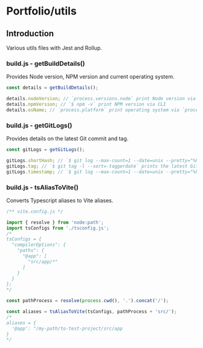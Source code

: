 # Portfolio/utils

## Introduction

Various utils files with Jest and Rollup.

### build.js - getBuildDetails()

Provides Node version, NPM version and current operating system.

```javascript
const details = getBuildDetails();

details.nodeVersion; // `process.versions.node` print Node version via `process` environment
details.npmVersion; // `$ npm -v` print NPM version via CLI
details.osName; // `process.platform` print operating system via `process` environment, only prints "Linux", "Windows" or "!invalid"
```

### build.js - getGitLogs()

Provides details on the latest Git commit and tag.

```javascript
const gitLogs = getGitLogs();

gitLogs.shortHash; // `$ git log --max-count=1 --date=unix --pretty="%h,%ad"` prints the latest Git log shorthash via CLI
gitLogs.tag; // `$ git tag -l --sort=-taggerdate` prints the latest Git tag entry via CLI
gitLogs.timestamp; // `$ git log --max-count=1 --date=unix --pretty="%h,%ad"` prints the latest Git log timestamp via CLI
```

### build.js - tsAliasToVite()

Converts Typescript aliases to Vite aliases.

```javascript
/** vite.config.js */

import { resolve } from 'node:path';
import tsConfigs from './tsconfig.js';
/*
tsConfigs = {
  "compilerOptions": {
    "paths": {
      "@app": [
        "src/app/*"
      ]
    }
  }
};
*/

const pathProcess = resolve(process.cwd(), '.').concat('/');

const aliases = tsAliasToVite(tsConfigs, pathProcess + 'src/');
/*
aliases = {
  '@app': "/my-path/to-test-project/src/app
}
*/
```
